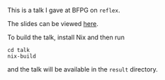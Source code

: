 This is a talk I gave at BFPG on `reflex`.

The slides can be viewed [here](https://blog.qfpl.io/share/talks/intro-to-reflex-bfpg/slides.html).

To build the talk, install Nix and then run 
```
cd talk
nix-build
```
and the talk will be available in the `result` directory.

